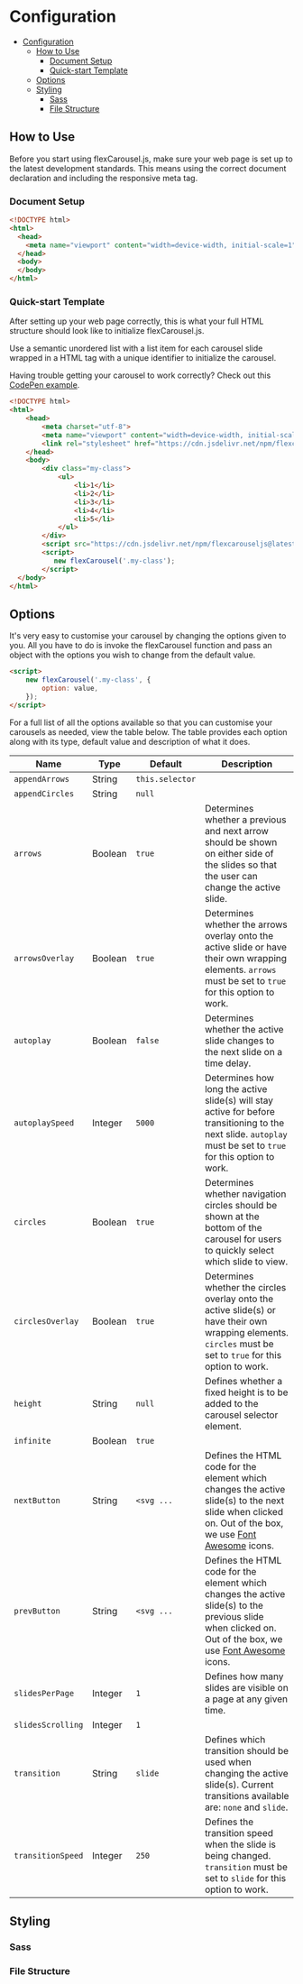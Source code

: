 # Configuration

- [Configuration](#configuration)
    - [How to Use](#how-to-use)
        - [Document Setup](#document-setup)
        - [Quick-start Template](#quick-start-template)
    - [Options](#options)
    - [Styling](#styling)
        - [Sass](#sass)
        - [File Structure](#file-structure)

## How to Use
Before you start using flexCarousel.js, make sure your web page is set up to the latest development standards. This means using the correct document declaration and including the responsive meta tag.

### Document Setup
```html
<!DOCTYPE html>
<html>
  <head>
    <meta name="viewport" content="width=device-width, initial-scale=1">
  </head>
  <body>
  </body>
</html>
```

### Quick-start Template
After setting up your web page correctly, this is what your full HTML structure should look like to initialize flexCarousel.js.

Use a semantic unordered list with a list item for each carousel slide wrapped in a HTML tag with a unique identifier to initialize the carousel.

Having trouble getting your carousel to work correctly? Check out this [CodePen example](https://codepen.io/tomhrtly/pen/eXRpOg/).

```html
<!DOCTYPE html>
<html>
    <head>
        <meta charset="utf-8">
        <meta name="viewport" content="width=device-width, initial-scale=1">
        <link rel="stylesheet" href="https://cdn.jsdelivr.net/npm/flexcarouseljs@latest/dist/flexCarousel.min.css">
    </head>
    <body>
        <div class="my-class">
            <ul>
                <li>1</li>
                <li>2</li>
                <li>3</li>
                <li>4</li>
                <li>5</li>
            </ul>
        </div>
        <script src="https://cdn.jsdelivr.net/npm/flexcarouseljs@latest/dist/flexCarousel.min.js"></script>
        <script>
           new flexCarousel('.my-class');
        </script>
  </body>
</html>
```

## Options
It's very easy to customise your carousel by changing the options given to you. All you have to do is invoke the flexCarousel function and pass an object with the options you wish to change from the default value.

```html
<script>
    new flexCarousel('.my-class', {
        option: value,
    });
</script>
```

For a full list of all the options available so that you can customise your carousels as needed, view the table below. The table provides each option along with its type, default value and description of what it does.

| Name | Type | Default | Description |
|---|---|---|---|
| `appendArrows` | String | `this.selector` |  |
| `appendCircles` | String | `null` |  |
| `arrows` | Boolean | `true` | Determines whether a previous and next arrow should be shown on either side of the slides so that the user can change the active slide. |
| `arrowsOverlay` | Boolean | `true` | Determines whether the arrows overlay onto the active slide or have their own wrapping elements. `arrows` must be set to `true` for this option to work. |
| `autoplay` | Boolean | `false` | Determines whether the active slide changes to the next slide on a time delay. |
| `autoplaySpeed` | Integer | `5000` | Determines how long the active slide(s) will stay active for before transitioning to the next slide. `autoplay` must be set to `true` for this option to work. |
| `circles` | Boolean | `true` | Determines whether navigation circles should be shown at the bottom of the carousel for users to quickly select which slide to view. |
| `circlesOverlay` | Boolean | `true` | Determines whether the circles overlay onto the active slide(s) or have their own wrapping elements. `circles` must be set to `true` for this option to work. |
| `height` | String | `null` | Defines whether a fixed height is to be added to the carousel selector element. |
| `infinite` | Boolean | `true` | |
| `nextButton` | String | `<svg ...` | Defines the HTML code for the element which changes the active slide(s) to the next slide when clicked on. Out of the box, we use [Font Awesome](https://fontawesome.com) icons. |
| `prevButton` | String | `<svg ...` | Defines the HTML code for the element which changes the active slide(s) to the previous slide when clicked on. Out of the box, we use [Font Awesome](https://fontawesome.com) icons. |
| `slidesPerPage` | Integer | `1` | Defines how many slides are visible on a page at any given time. |
| `slidesScrolling` | Integer | `1` | |
| `transition` | String | `slide` | Defines which transition should be used when changing the active slide(s). Current transitions available are: `none` and `slide`. |
| `transitionSpeed` | Integer | `250` | Defines the transition speed when the slide is being changed. `transition` must be set to `slide` for this option to work. |

## Styling

### Sass

### File Structure

